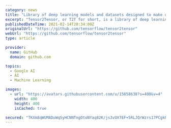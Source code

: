 ```yaml
---
category: news
title: "Library of deep learning models and datasets designed to make deep learning more accessible and accelerate ML research."
excerpt: "Tensor2Tensor, or T2T for short, is a library of deep learning models and datasets designed to make deep learning more accessible and accelerate ML research. T2T was developed by researchers and engineers in the Google Brain team and a community of users ..."
publishedDateTime: 2021-02-14T20:34:00Z
originalUrl: "https://github.com/tensorflow/tensor2tensor"
webUrl: "https://github.com/tensorflow/tensor2tensor"
type: article

provider:
  name: GitHub
  domain: github.com

topics:
  - Google AI
  - AI
  - Machine Learning

images:
  - url: "https://avatars.githubusercontent.com/u/15658638?s=400&v=4"
    width: 400
    height: 400
    isCached: true

secured: "TKXm8qWUMADuWqSyHCNNTngOtoNYaq82K/js3vUX7EF+5RLJQrWzrs17PCgkB6fJHZepXHWfyy04YF3Ujlb/dwr1Gi5l5R9I7HwhuxSbu4LakDcG02PxQ71q64SuXLg+zfl4X1jkerh5wzbYn3wb9WCks1yaNr6kcTxSgaMGUS7Z20YDGwnZu17HS4x5+a0fQ47D6CHJELz5H4PLOGKKMRHlbx7I8paZyG/jr51uc1xuxc01k5B8k3Qa+IQHBkz1V9dFJA73A/8mhM1JdmpQ2OS8N7tfVBV/XJxXaNmj1N0JJk/V0icVB3YV8oNHdQyIa6EkmUh4U2zEorq4Nd7iG7j3zn/AHVWSoGwYLDXyMAE=;KizkWHpkNEkwcOikm7saMg=="
---
```


